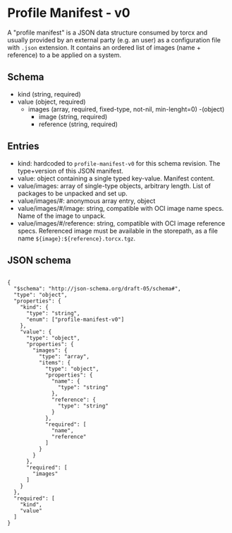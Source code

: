 # Profile Manifest - v0

A "profile manifest" is a JSON data structure consumed by torcx and usually provided by an external party (e.g. an user) as a configuration file with `.json` extension.
It contains an ordered list of images (name + reference) to a be applied on a system.

## Schema

- kind (string, required)
- value (object, required)
  - images (array, required, fixed-type, not-nil, min-lenght=0)
    -(object)
      - image (string, required)
      - reference (string, required)

## Entries

- kind: hardcoded to `profile-manifest-v0` for this schema revision.
  The type+version of this JSON manifest.
- value: object containing a single typed key-value.
  Manifest content.
- value/images: array of single-type objects, arbitrary length.
  List of packages to be unpacked and set up.
- value/images/#: anonymous array entry, object
- value/images/#/image: string, compatible with OCI image name specs.
  Name of the image to unpack.
- value/images/#/reference: string, compatible with OCI image reference specs.
  Referenced image must be available in the storepath, as a file name `${image}:${reference}.torcx.tgz`.

## JSON schema

```

{
  "$schema": "http://json-schema.org/draft-05/schema#",
  "type": "object",
  "properties": {
    "kind": {
      "type": "string",
      "enum": ["profile-manifest-v0"]
    },
    "value": {
      "type": "object",
      "properties": {
        "images": {
          "type": "array",
          "items": {
            "type": "object",
            "properties": {
              "name": {
                "type": "string"
              },
              "reference": {
                "type": "string"
              }
            },
            "required": [
              "name",
              "reference"
            ]
          }
        }
      },
      "required": [
        "images"
      ]
    }
  },
  "required": [
    "kind",
    "value"
  ]
}

```
